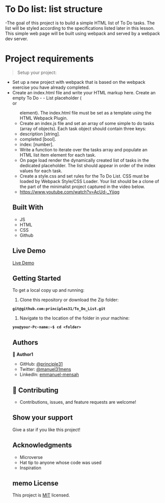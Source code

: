 # To Do list: list structure
 -The goal of this project is to build a simple HTML list of To Do tasks. The list will be styled according to the specifications listed later in this lesson. This simple web page will be built using webpack and served by a webpack dev server.

# Project requirements

> Setup your project:

- Set up a new project with webpack that is based on the webpack exercise you have already completed.
- Create an index.html file and write your HTML markup here. Create an empty To Do - - List placeholder (<div> or <ul> element). The index.html file must be set as a template using the HTML Webpack Plugin.
- Create an index.js file and set an array of some simple to do tasks (array of objects). Each task object should contain three keys:
- description [string].
- completed [bool].
- index: [number].
- Write a function to iterate over the tasks array and populate an HTML list item element for each task.
- On page load render the dynamically created list of tasks in the dedicated placeholder. The list should appear in order of the index values for each task.
- Create a style.css and set rules for the To Do List. CSS must be loaded by Webpack Style/CSS Loader. Your list should be a clone of the part of the minimalist project captured in the video below.
- https://www.youtube.com/watch?v=AcUd-_Yjjqg

## Built With

- JS
- HTML
- CSS
- Github

## Live Demo

[Live Demo]( https://principles31.github.io/To_Do_List/)

## Getting Started

To get a local copy up and running:

1. Clone this repository or download the Zip folder:

**``git@github.com:principles31/To_Do_List.git``**

1. Navigate to the location of the folder in your machine:

**``you@your-Pc-name:~$ cd <folder>``**


## Authors

👤 **Author1**

- GitHub: [@principle31](https://github.com/principles31)
- Twitter: [@manuel31mens](https://Twiter.com/@Manuel31mens)
- LinkedIn: [emmanuel-mensah](www.linkedin.com/in/emmanuel-mensah-6a044922a)

## 🤝 Contributing

- Contributions, issues, and feature requests are welcome!

## Show your support
Give a star if you like this project!

## Acknowledgments

- Microverse
- Hat tip to anyone whose code was used
- Inspiration
  

## memo License

This project is [MIT](./MIT.md) licensed.